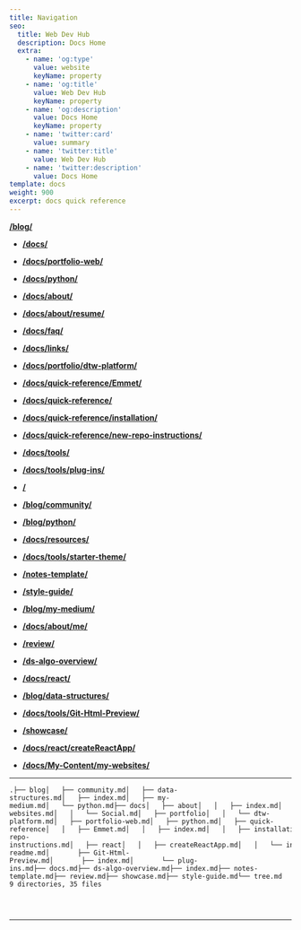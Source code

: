 ```yaml
---
title: Navigation
seo:
  title: Web Dev Hub
  description: Docs Home
  extra:
    - name: 'og:type'
      value: website
      keyName: property
    - name: 'og:title'
      value: Web Dev Hub
      keyName: property
    - name: 'og:description'
      value: Docs Home
      keyName: property
    - name: 'twitter:card'
      value: summary
    - name: 'twitter:title'
      value: Web Dev Hub
    - name: 'twitter:description'
      value: Docs Home
template: docs
weight: 900
excerpt: docs quick reference
---
```

[**/blog/**](https://bgoonz-blog.netlify.app/blog/)

*   [**/docs/**](https://bgoonz-blog.netlify.app/docs/)

*   [**/docs/portfolio-web/**](https://bgoonz-blog.netlify.app/docs/portfolio-web/)

*   [**/docs/python/**](https://bgoonz-blog.netlify.app/docs/python/)

*   [**/docs/about/**](https://bgoonz-blog.netlify.app/docs/about/)

*   [**/docs/about/resume/**](https://bgoonz-blog.netlify.app/docs/about/resume/)

*   [**/docs/faq/**](https://bgoonz-blog.netlify.app/docs/faq/)

*   [**/docs/links/**](https://bgoonz-blog.netlify.app/docs/links/)

*   [**/docs/portfolio/dtw-platform/**](https://bgoonz-blog.netlify.app/docs/portfolio/dtw-platform/)

*   [**/docs/quick-reference/Emmet/**](https://bgoonz-blog.netlify.app/docs/quick-reference/Emmet/)

*   [**/docs/quick-reference/**](https://bgoonz-blog.netlify.app/docs/quick-reference/)

*   [**/docs/quick-reference/installation/**](https://bgoonz-blog.netlify.app/docs/quick-reference/installation/)

*   [**/docs/quick-reference/new-repo-instructions/**](https://bgoonz-blog.netlify.app/docs/quick-reference/new-repo-instructions/)

*   [**/docs/tools/**](https://bgoonz-blog.netlify.app/docs/tools/)

*   [**/docs/tools/plug-ins/**](https://bgoonz-blog.netlify.app/docs/tools/plug-ins/)

*   [**/**](https://bgoonz-blog.netlify.app/)

*   [**/blog/community/**](https://bgoonz-blog.netlify.app/blog/community/)

*   [**/blog/python/**](https://bgoonz-blog.netlify.app/blog/python/)

*   [**/docs/resources/**](https://bgoonz-blog.netlify.app/docs/resources/)

*   [**/docs/tools/starter-theme/**](https://bgoonz-blog.netlify.app/docs/tools/starter-theme/)

*   [**/notes-template/**](https://bgoonz-blog.netlify.app/notes-template/)

*   [**/style-guide/**](https://bgoonz-blog.netlify.app/style-guide/)

*   [**/blog/my-medium/**](https://bgoonz-blog.netlify.app/blog/my-medium/)

*   [**/docs/about/me/**](https://bgoonz-blog.netlify.app/docs/about/me/)

*   [**/review/**](https://bgoonz-blog.netlify.app/review/)

*   [**/ds-algo-overview/**](https://bgoonz-blog.netlify.app/ds-algo-overview/)

*   [**/docs/react/**](https://bgoonz-blog.netlify.app/docs/react/)

*   [**/blog/data-structures/**](https://bgoonz-blog.netlify.app/blog/data-structures/)

*   [**/docs/tools/Git-Html-Preview/**](https://bgoonz-blog.netlify.app/docs/tools/Git-Html-Preview/)

*   [**/showcase/**](https://bgoonz-blog.netlify.app/showcase/)

*   [**/docs/react/createReactApp/**](https://bgoonz-blog.netlify.app/docs/react/createReactApp/)

*   [**/docs/My-Content/my-websites/**](https://bgoonz-blog.netlify.app/docs/My-Content/my-websites/)

****

```
.├── blog│   ├── community.md│   ├── data-structures.md│   ├── index.md│   ├── my-medium.md│   └── python.md├── docs│   ├── about│   │   ├── index.md│   │   ├── me.md│   │   └── resume.md│   ├── faq│   │   └── index.md│   ├── index.md│   ├── links│   │   ├── index.md│   │   ├── my-websites.md│   │   └── Social.md│   ├── portfolio│   │   └── dtw-platform.md│   ├── portfolio-web.md│   ├── python.md│   ├── quick-reference│   │   ├── Emmet.md│   │   ├── index.md│   │   ├── installation.md│   │   └── new-repo-instructions.md│   ├── react│   │   ├── createReactApp.md│   │   └── index.md│   ├── resources.md│   └── tools│       ├── default-readme.md│       ├── Git-Html-Preview.md│       ├── index.md│       └── plug-ins.md├── docs.md├── ds-algo-overview.md├── index.md├── notes-template.md├── review.md├── showcase.md├── style-guide.md└── tree.md
9 directories, 35 files



```

```
```

****
